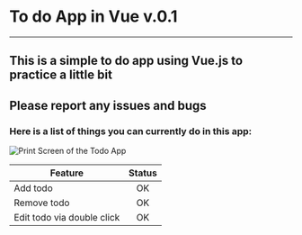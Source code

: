 # To do App in Vue v.0.1

---


## This is a simple to do app using Vue.js to practice a little bit
## Please report any issues and bugs


### Here is a list of things you can currently do in this app:


![Print Screen of the Todo App](https://i.imgur.com/pFbkBLj.png "Vue.js Todo App")

| Feature        | Status       |
| ------------- |:-------------:| 
| Add todo    | OK | 
| Remove todo      | OK      |  
| Edit todo via double click  | OK    | 
